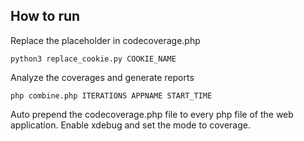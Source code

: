 ## How to run ##
Replace the placeholder in codecoverage.php
```
python3 replace_cookie.py COOKIE_NAME
```
Analyze the coverages and generate reports
```
php combine.php ITERATIONS APPNAME START_TIME
```
Auto prepend the codecoverage.php file to every php file of the web application.
Enable xdebug and set the mode to coverage.
